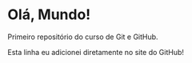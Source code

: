 # Olá, Mundo!
 Primeiro repositório do curso de Git e GitHub.
 
 Esta linha eu adicionei diretamente no site do GitHub!